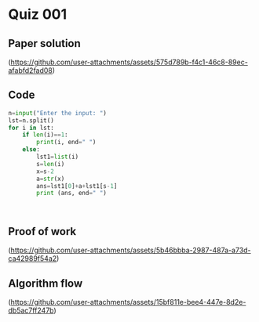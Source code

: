 # Quiz 001

## Paper solution
(https://github.com/user-attachments/assets/575d789b-f4c1-46c8-89ec-afabfd2fad08)

## Code
```.py
n=input("Enter the input: ")
lst=n.split()
for i in lst:
    if len(i)==1:
        print(i, end=" ")
    else:
        lst1=list(i)
        s=len(i)
        x=s-2
        a=str(x)
        ans=lst1[0]+a+lst1[s-1]
        print (ans, end=" ")




```

## Proof of work
(https://github.com/user-attachments/assets/5b46bbba-2987-487a-a73d-ca42989f54a2)


## Algorithm flow
(https://github.com/user-attachments/assets/15bf811e-bee4-447e-8d2e-db5ac7ff247b)

